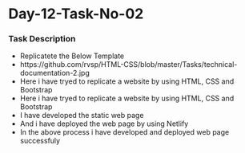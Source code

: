 <h1>Day-12-Task-No-02</h1>
<h3>Task Description</h3>
<ul>
  <li>Replicatete the Below Template</li>
  <li>https://github.com/rvsp/HTML-CSS/blob/master/Tasks/technical-documentation-2.jpg</li>
  <li>Here i have tryed to replicate a website by using HTML, CSS and Bootstrap</li>
  <li>Here i have tryed to replicate a website by using HTML, CSS and Bootstrap</li>
  <li>I have developed the static web page</li>
  <li>And i have deployed the web page by using Netlify </li>
  <li>In the above process i have developed and deployed web page successfuly</li>
</ul>

